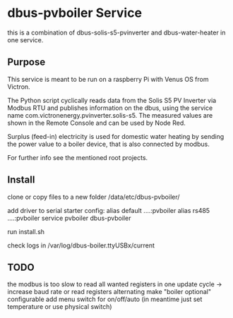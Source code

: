 # dbus-pvboiler Service

this is a combination of dbus-solis-s5-pvinverter and dbus-water-heater in one service. 

## Purpose

This service is meant to be run on a raspberry Pi with Venus OS from Victron.

The Python script cyclically reads data from the Solis S5 PV Inverter via Modbus RTU and publishes information on the dbus, using the service name com.victronenergy.pvinverter.solis-s5. The measured values are shown in the Remote Console and can be used by Node Red.

Surplus (feed-in) electricity is used for domestic water heating by sending the power value to a boiler device, that is also connected by modbus.


For further info see the mentioned root projects.

## Install

clone or copy files to a new folder /data/etc/dbus-pvboiler/

add driver to serial starter config:
  alias default ....:pvboiler
  alias rs485 ....:pvboiler
  service pvboiler dbus-pvboiler

run install.sh

check logs in /var/log/dbus-boiler.ttyUSBx/current

## TODO

the modbus is too slow to read all wanted registers in one update cycle -> increase baud rate or read registers alternating
make "boiler optional" configurable 
add menu switch for on/off/auto (in meantime just set temperature or use physical switch)


